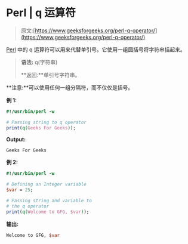 # Perl | q 运算符

> 原文:[https://www.geeksforgeeks.org/perl-q-operator/](https://www.geeksforgeeks.org/perl-q-operator/)

[Perl](https://www.geeksforgeeks.org/introduction-to-perl/) 中的 q 运算符可以用来代替单引号。它使用一组圆括号将字符串括起来。

> **语法:** q(字符串)
> 
> **返回:**单引号字符串。

**注意:**可以使用任何一组分隔符，而不仅仅是括号。

**例 1:**

```perl
#!/usr/bin/perl -w

# Passing string to q operator
print(q(Geeks For Geeks));
```

**Output:**

```perl
Geeks For Geeks

```

**例 2:**

```perl
#!/usr/bin/perl -w

# Defining an Integer variable
$var = 25;

# Passing string and variable to 
# the q operator 
print(q(Welcome to GFG, $var));
```

**输出:**

```perl
Welcome to GFG, $var

```